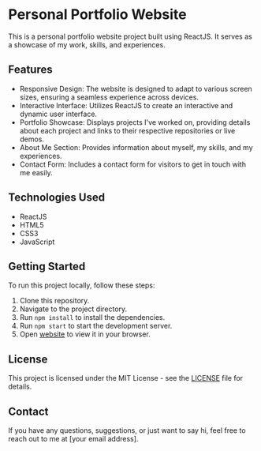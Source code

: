 <h1>Personal Portfolio Website</h1>
<p>This is a personal portfolio website project built using ReactJS. It serves as a showcase of my work, skills, and experiences.</p>

<h2>Features</h2>
<ul>
  <li>Responsive Design: The website is designed to adapt to various screen sizes, ensuring a seamless experience across devices.</li>
  <li>Interactive Interface: Utilizes ReactJS to create an interactive and dynamic user interface.</li>
  <li>Portfolio Showcase: Displays projects I've worked on, providing details about each project and links to their respective repositories or live demos.</li>
  <li>About Me Section: Provides information about myself, my skills, and my experiences.</li>
  <li>Contact Form: Includes a contact form for visitors to get in touch with me easily.</li>
</ul>

<h2>Technologies Used</h2>
<ul>
  <li>ReactJS</li>
  <li>HTML5</li>
  <li>CSS3</li>
  <li>JavaScript</li>
</ul>

<h2>Getting Started</h2>
<p>To run this project locally, follow these steps:</p>
<ol>
  <li>Clone this repository.</li>
  <li>Navigate to the project directory.</li>
  <li>Run <code>npm install</code> to install the dependencies.</li>
  <li>Run <code>npm start</code> to start the development server.</li>
  <li>Open <a href="[http://localhost:3000](https://giorgigogua.netlify.app)">website</a> to view it in your browser.</li>
</ol>

<h2>License</h2>
<p>This project is licensed under the MIT License - see the <a href="LICENSE">LICENSE</a> file for details.</p>

<h2>Contact</h2>
<p>If you have any questions, suggestions, or just want to say hi, feel free to reach out to me at [your email address].</p>
